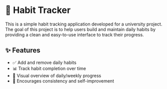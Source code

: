 # 📅 Habit Tracker

This is a simple habit tracking application developed for a university project.
The goal of this project is to help users build and maintain daily habits by providing a clean and easy-to-use interface to track their progress.

## ✨ Features

- ✅ Add and remove daily habits
- 📊 Track habit completion over time
- 📅 Visual overview of daily/weekly progress
- 🧠 Encourages consistency and self-improvement
